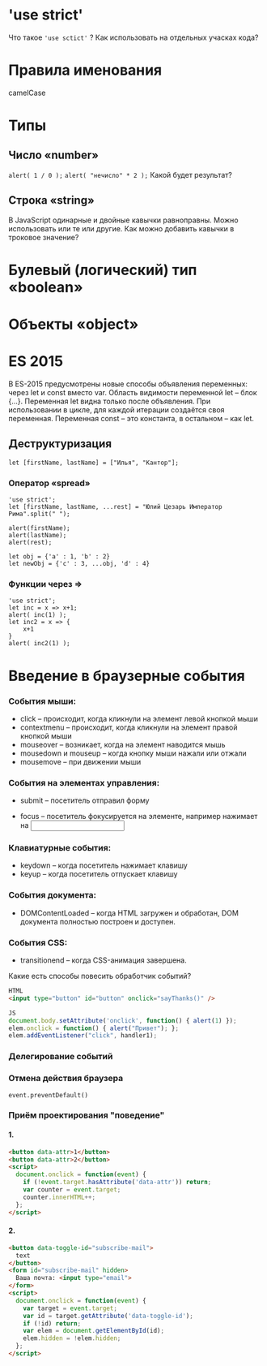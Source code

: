 # 'use strict'
Что такое ``` 'use sctict' ``` ?
Как использовать на отдельных учасках кода?
# Правила именования
camelCase
# Типы
## Число «number»
```alert( 1 / 0 );```
```alert( "нечисло" * 2 );```
Какой будет результат?

## Строка «string»
В JavaScript одинарные и двойные кавычки равноправны. Можно использовать или те или другие.
Как можно добавить кавычки в троковое значение?
# Булевый (логический) тип «boolean»
# Объекты «object»

# ES 2015
В ES-2015 предусмотрены новые способы объявления переменных: через let и const вместо var.
Область видимости переменной let – блок {...}.
Переменная let видна только после объявления.
При использовании в цикле, для каждой итерации создаётся своя переменная.
Переменная const – это константа, в остальном – как let.

## Деструктуризация
```let [firstName, lastName] = ["Илья", "Кантор"];```
### Оператор «spread»

```
'use strict';
let [firstName, lastName, ...rest] = "Юлий Цезарь Император Рима".split(" ");

alert(firstName); 
alert(lastName);  
alert(rest);   

let obj = {'a' : 1, 'b' : 2}
let newObj = {'c' : 3, ...obj, 'd' : 4}
```

### Функции через =>
```
'use strict';
let inc = x => x+1;
alert( inc(1) );
let inc2 = x => {
    x+1
}
alert( inc2(1) );
```


# Введение в браузерные события
### События мыши:
 - click – происходит, когда кликнули на элемент левой кнопкой мыши
 - contextmenu – происходит, когда кликнули на элемент правой кнопкой мыши
 - mouseover – возникает, когда на элемент наводится мышь
 - mousedown и mouseup – когда кнопку мыши нажали или отжали
 - mousemove – при движении мыши

### События на элементах управления:
 - submit – посетитель отправил форму <form>
 - focus – посетитель фокусируется на элементе, например нажимает на <input>

### Клавиатурные события:
 - keydown – когда посетитель нажимает клавишу
 - keyup – когда посетитель отпускает клавишу

### События документа:
 - DOMContentLoaded – когда HTML загружен и обработан, DOM документа полностью построен и доступен.

### События CSS:
 - transitionend – когда CSS-анимация завершена.

Какие есть способы повесить обработчик событий?
```html
HTML
<input type="button" id="button" onclick="sayThanks()" />
```
```js
JS
document.body.setAttribute('onclick', function() { alert(1) });
elem.onclick = function() { alert("Привет"); };
elem.addEventListener("click", handler1);
```
### Делегирование событий

### Отмена действия браузера
```event.preventDefault()```

### Приём проектирования "поведение"
#### 1.
```html
<button data-attr>1</button>
<button data-attr>2</button>
<script>
  document.onclick = function(event) {
    if (!event.target.hasAttribute('data-attr')) return;
    var counter = event.target;
    counter.innerHTML++;
  };
</script>
```
#### 2.
```html
<button data-toggle-id="subscribe-mail">
  text
</button>
<form id="subscribe-mail" hidden>
  Ваша почта: <input type="email">
</form>
<script>
  document.onclick = function(event) {
    var target = event.target;
    var id = target.getAttribute('data-toggle-id');
    if (!id) return;
    var elem = document.getElementById(id);
    elem.hidden = !elem.hidden;
  };
</script>
```
